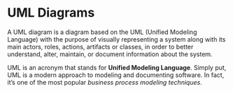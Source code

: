 # UML Diagrams
A UML diagram is a diagram based on the UML (Unified Modeling Language) with the purpose of visually representing a system along with its main actors, roles, actions, artifacts or classes, in order to better understand, alter, maintain, or document information about the system.

UML is an acronym that stands for **Unified Modeling Language**. Simply put, UML is a modern approach to modeling and documenting software. 
In fact, it’s one of the most popular _business process modeling techniques_.
